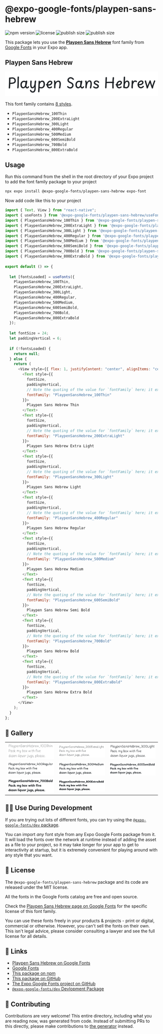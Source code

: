 # @expo-google-fonts/playpen-sans-hebrew

![npm version](https://flat.badgen.net/npm/v/@expo-google-fonts/playpen-sans-hebrew)
![license](https://flat.badgen.net/github/license/expo/google-fonts)
![publish size](https://flat.badgen.net/packagephobia/install/@expo-google-fonts/playpen-sans-hebrew)
![publish size](https://flat.badgen.net/packagephobia/publish/@expo-google-fonts/playpen-sans-hebrew)

This package lets you use the [**Playpen Sans Hebrew**](https://fonts.google.com/specimen/Playpen+Sans+Hebrew) font family from [Google Fonts](https://fonts.google.com/) in your Expo app.

## Playpen Sans Hebrew

![Playpen Sans Hebrew](./font-family.png)

This font family contains [8 styles](#-gallery).

- `PlaypenSansHebrew_100Thin`
- `PlaypenSansHebrew_200ExtraLight`
- `PlaypenSansHebrew_300Light`
- `PlaypenSansHebrew_400Regular`
- `PlaypenSansHebrew_500Medium`
- `PlaypenSansHebrew_600SemiBold`
- `PlaypenSansHebrew_700Bold`
- `PlaypenSansHebrew_800ExtraBold`

## Usage

Run this command from the shell in the root directory of your Expo project to add the font family package to your project

```sh
npx expo install @expo-google-fonts/playpen-sans-hebrew expo-font
```

Now add code like this to your project

```js
import { Text, View } from "react-native";
import { useFonts } from '@expo-google-fonts/playpen-sans-hebrew/useFonts';
import { PlaypenSansHebrew_100Thin } from '@expo-google-fonts/playpen-sans-hebrew/100Thin';
import { PlaypenSansHebrew_200ExtraLight } from '@expo-google-fonts/playpen-sans-hebrew/200ExtraLight';
import { PlaypenSansHebrew_300Light } from '@expo-google-fonts/playpen-sans-hebrew/300Light';
import { PlaypenSansHebrew_400Regular } from '@expo-google-fonts/playpen-sans-hebrew/400Regular';
import { PlaypenSansHebrew_500Medium } from '@expo-google-fonts/playpen-sans-hebrew/500Medium';
import { PlaypenSansHebrew_600SemiBold } from '@expo-google-fonts/playpen-sans-hebrew/600SemiBold';
import { PlaypenSansHebrew_700Bold } from '@expo-google-fonts/playpen-sans-hebrew/700Bold';
import { PlaypenSansHebrew_800ExtraBold } from '@expo-google-fonts/playpen-sans-hebrew/800ExtraBold';

export default () => {

  let [fontsLoaded] = useFonts({
    PlaypenSansHebrew_100Thin, 
    PlaypenSansHebrew_200ExtraLight, 
    PlaypenSansHebrew_300Light, 
    PlaypenSansHebrew_400Regular, 
    PlaypenSansHebrew_500Medium, 
    PlaypenSansHebrew_600SemiBold, 
    PlaypenSansHebrew_700Bold, 
    PlaypenSansHebrew_800ExtraBold
  });

  let fontSize = 24;
  let paddingVertical = 6;

  if (!fontsLoaded) {
    return null;
  } else {
    return (
      <View style={{ flex: 1, justifyContent: "center", alignItems: "center" }}>
        <Text style={{
          fontSize,
          paddingVertical,
          // Note the quoting of the value for `fontFamily` here; it expects a string!
          fontFamily: "PlaypenSansHebrew_100Thin"
        }}>
          Playpen Sans Hebrew Thin
        </Text>
        <Text style={{
          fontSize,
          paddingVertical,
          // Note the quoting of the value for `fontFamily` here; it expects a string!
          fontFamily: "PlaypenSansHebrew_200ExtraLight"
        }}>
          Playpen Sans Hebrew Extra Light
        </Text>
        <Text style={{
          fontSize,
          paddingVertical,
          // Note the quoting of the value for `fontFamily` here; it expects a string!
          fontFamily: "PlaypenSansHebrew_300Light"
        }}>
          Playpen Sans Hebrew Light
        </Text>
        <Text style={{
          fontSize,
          paddingVertical,
          // Note the quoting of the value for `fontFamily` here; it expects a string!
          fontFamily: "PlaypenSansHebrew_400Regular"
        }}>
          Playpen Sans Hebrew Regular
        </Text>
        <Text style={{
          fontSize,
          paddingVertical,
          // Note the quoting of the value for `fontFamily` here; it expects a string!
          fontFamily: "PlaypenSansHebrew_500Medium"
        }}>
          Playpen Sans Hebrew Medium
        </Text>
        <Text style={{
          fontSize,
          paddingVertical,
          // Note the quoting of the value for `fontFamily` here; it expects a string!
          fontFamily: "PlaypenSansHebrew_600SemiBold"
        }}>
          Playpen Sans Hebrew Semi Bold
        </Text>
        <Text style={{
          fontSize,
          paddingVertical,
          // Note the quoting of the value for `fontFamily` here; it expects a string!
          fontFamily: "PlaypenSansHebrew_700Bold"
        }}>
          Playpen Sans Hebrew Bold
        </Text>
        <Text style={{
          fontSize,
          paddingVertical,
          // Note the quoting of the value for `fontFamily` here; it expects a string!
          fontFamily: "PlaypenSansHebrew_800ExtraBold"
        }}>
          Playpen Sans Hebrew Extra Bold
        </Text>
      </View>
    );
  }
};
```

## 🔡 Gallery


||||
|-|-|-|
|![PlaypenSansHebrew_100Thin](./100Thin/PlaypenSansHebrew_100Thin.ttf.png)|![PlaypenSansHebrew_200ExtraLight](./200ExtraLight/PlaypenSansHebrew_200ExtraLight.ttf.png)|![PlaypenSansHebrew_300Light](./300Light/PlaypenSansHebrew_300Light.ttf.png)||
|![PlaypenSansHebrew_400Regular](./400Regular/PlaypenSansHebrew_400Regular.ttf.png)|![PlaypenSansHebrew_500Medium](./500Medium/PlaypenSansHebrew_500Medium.ttf.png)|![PlaypenSansHebrew_600SemiBold](./600SemiBold/PlaypenSansHebrew_600SemiBold.ttf.png)||
|![PlaypenSansHebrew_700Bold](./700Bold/PlaypenSansHebrew_700Bold.ttf.png)|![PlaypenSansHebrew_800ExtraBold](./800ExtraBold/PlaypenSansHebrew_800ExtraBold.ttf.png)|||


## 👩‍💻 Use During Development

If you are trying out lots of different fonts, you can try using the [`@expo-google-fonts/dev` package](https://github.com/expo/google-fonts/tree/master/font-packages/dev#readme).

You can import _any_ font style from any Expo Google Fonts package from it. It will load the fonts over the network at runtime instead of adding the asset as a file to your project, so it may take longer for your app to get to interactivity at startup, but it is extremely convenient for playing around with any style that you want.


## 📖 License

The `@expo-google-fonts/playpen-sans-hebrew` package and its code are released under the MIT license.

All the fonts in the Google Fonts catalog are free and open source.

Check the [Playpen Sans Hebrew page on Google Fonts](https://fonts.google.com/specimen/Playpen+Sans+Hebrew) for the specific license of this font family.

You can use these fonts freely in your products & projects - print or digital, commercial or otherwise. However, you can't sell the fonts on their own. This isn't legal advice, please consider consulting a lawyer and see the full license for all details.

## 🔗 Links

- [Playpen Sans Hebrew on Google Fonts](https://fonts.google.com/specimen/Playpen+Sans+Hebrew)
- [Google Fonts](https://fonts.google.com/)
- [This package on npm](https://www.npmjs.com/package/@expo-google-fonts/playpen-sans-hebrew)
- [This package on GitHub](https://github.com/expo/google-fonts/tree/master/font-packages/playpen-sans-hebrew)
- [The Expo Google Fonts project on GitHub](https://github.com/expo/google-fonts)
- [`@expo-google-fonts/dev` Devlopment Package](https://github.com/expo/google-fonts/tree/master/font-packages/dev)

## 🤝 Contributing

Contributions are very welcome! This entire directory, including what you are reading now, was generated from code. Instead of submitting PRs to this directly, please make contributions to [the generator](https://github.com/expo/google-fonts/tree/master/packages/generator) instead.
